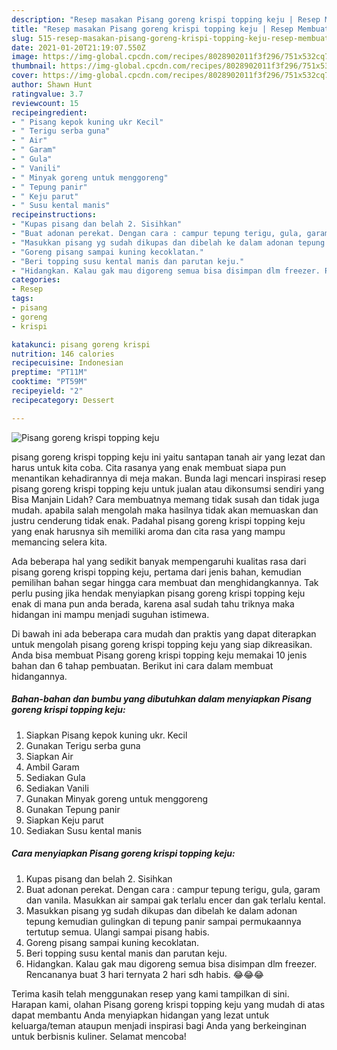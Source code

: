 ```yaml
---
description: "Resep masakan Pisang goreng krispi topping keju | Resep Membuat Pisang goreng krispi topping keju Yang Enak dan Simpel"
title: "Resep masakan Pisang goreng krispi topping keju | Resep Membuat Pisang goreng krispi topping keju Yang Enak dan Simpel"
slug: 515-resep-masakan-pisang-goreng-krispi-topping-keju-resep-membuat-pisang-goreng-krispi-topping-keju-yang-enak-dan-simpel
date: 2021-01-20T21:19:07.550Z
image: https://img-global.cpcdn.com/recipes/8028902011f3f296/751x532cq70/pisang-goreng-krispi-topping-keju-foto-resep-utama.jpg
thumbnail: https://img-global.cpcdn.com/recipes/8028902011f3f296/751x532cq70/pisang-goreng-krispi-topping-keju-foto-resep-utama.jpg
cover: https://img-global.cpcdn.com/recipes/8028902011f3f296/751x532cq70/pisang-goreng-krispi-topping-keju-foto-resep-utama.jpg
author: Shawn Hunt
ratingvalue: 3.7
reviewcount: 15
recipeingredient:
- " Pisang kepok kuning ukr Kecil"
- " Terigu serba guna"
- " Air"
- " Garam"
- " Gula"
- " Vanili"
- " Minyak goreng untuk menggoreng"
- " Tepung panir"
- " Keju parut"
- " Susu kental manis"
recipeinstructions:
- "Kupas pisang dan belah 2. Sisihkan"
- "Buat adonan perekat. Dengan cara : campur tepung terigu, gula, garam dan vanila. Masukkan air sampai gak terlalu encer dan gak terlalu kental."
- "Masukkan pisang yg sudah dikupas dan dibelah ke dalam adonan tepung kemudian gulingkan di tepung panir sampai permukaannya tertutup semua. Ulangi sampai pisang habis."
- "Goreng pisang sampai kuning kecoklatan."
- "Beri topping susu kental manis dan parutan keju."
- "Hidangkan. Kalau gak mau digoreng semua bisa disimpan dlm freezer. Rencananya buat 3 hari ternyata 2 hari sdh habis. 😂😂😂"
categories:
- Resep
tags:
- pisang
- goreng
- krispi

katakunci: pisang goreng krispi 
nutrition: 146 calories
recipecuisine: Indonesian
preptime: "PT11M"
cooktime: "PT59M"
recipeyield: "2"
recipecategory: Dessert

---
```



![Pisang goreng krispi topping keju](https://img-global.cpcdn.com/recipes/8028902011f3f296/751x532cq70/pisang-goreng-krispi-topping-keju-foto-resep-utama.jpg)


pisang goreng krispi topping keju ini yaitu santapan tanah air yang lezat dan harus untuk kita coba. Cita rasanya yang enak membuat siapa pun menantikan kehadirannya di meja makan.
Bunda lagi mencari inspirasi resep pisang goreng krispi topping keju untuk jualan atau dikonsumsi sendiri yang Bisa Manjain Lidah? Cara membuatnya memang tidak susah dan tidak juga mudah. apabila salah mengolah maka hasilnya tidak akan memuaskan dan justru cenderung tidak enak. Padahal pisang goreng krispi topping keju yang enak harusnya sih memiliki aroma dan cita rasa yang mampu memancing selera kita.



Ada beberapa hal yang sedikit banyak mempengaruhi kualitas rasa dari pisang goreng krispi topping keju, pertama dari jenis bahan, kemudian pemilihan bahan segar hingga cara membuat dan menghidangkannya. Tak perlu pusing jika hendak menyiapkan pisang goreng krispi topping keju enak di mana pun anda berada, karena asal sudah tahu triknya maka hidangan ini mampu menjadi suguhan istimewa.


Di bawah ini ada beberapa cara mudah dan praktis yang dapat diterapkan untuk mengolah pisang goreng krispi topping keju yang siap dikreasikan. Anda bisa membuat Pisang goreng krispi topping keju memakai 10 jenis bahan dan 6 tahap pembuatan. Berikut ini cara dalam membuat hidangannya.

<!--inarticleads1-->

##### Bahan-bahan dan bumbu yang dibutuhkan dalam menyiapkan Pisang goreng krispi topping keju:

1. Siapkan  Pisang kepok kuning ukr. Kecil
1. Gunakan  Terigu serba guna
1. Siapkan  Air
1. Ambil  Garam
1. Sediakan  Gula
1. Sediakan  Vanili
1. Gunakan  Minyak goreng untuk menggoreng
1. Gunakan  Tepung panir
1. Siapkan  Keju parut
1. Sediakan  Susu kental manis




<!--inarticleads2-->

##### Cara menyiapkan Pisang goreng krispi topping keju:

1. Kupas pisang dan belah 2. Sisihkan
1. Buat adonan perekat. Dengan cara : campur tepung terigu, gula, garam dan vanila. Masukkan air sampai gak terlalu encer dan gak terlalu kental.
1. Masukkan pisang yg sudah dikupas dan dibelah ke dalam adonan tepung kemudian gulingkan di tepung panir sampai permukaannya tertutup semua. Ulangi sampai pisang habis.
1. Goreng pisang sampai kuning kecoklatan.
1. Beri topping susu kental manis dan parutan keju.
1. Hidangkan. Kalau gak mau digoreng semua bisa disimpan dlm freezer. Rencananya buat 3 hari ternyata 2 hari sdh habis. 😂😂😂




Terima kasih telah menggunakan resep yang kami tampilkan di sini. Harapan kami, olahan Pisang goreng krispi topping keju yang mudah di atas dapat membantu Anda menyiapkan hidangan yang lezat untuk keluarga/teman ataupun menjadi inspirasi bagi Anda yang berkeinginan untuk berbisnis kuliner. Selamat mencoba!
